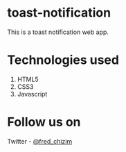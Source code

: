 # toast-notification
This is a toast notification web app.

# Technologies used
1. HTML5
2. CSS3
3. Javascript

# Follow us on
Twitter - [@fred_chizim](https://www.twitter.com/fred_chizim)
